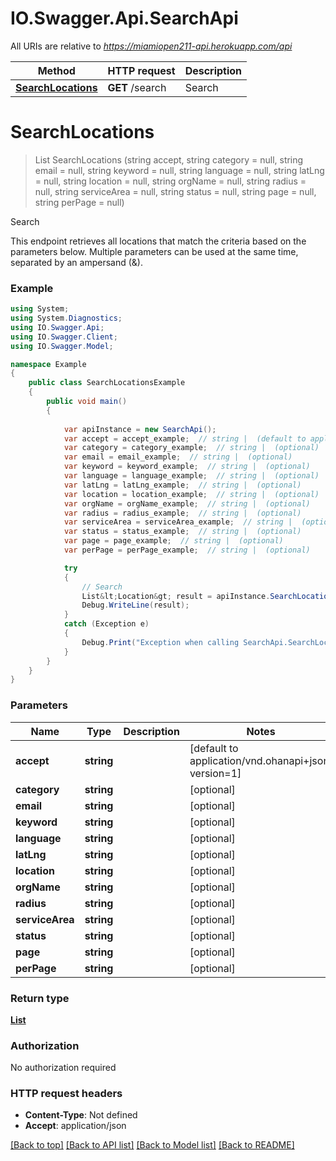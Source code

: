 # IO.Swagger.Api.SearchApi

All URIs are relative to *https://miamiopen211-api.herokuapp.com/api*

Method | HTTP request | Description
------------- | ------------- | -------------
[**SearchLocations**](SearchApi.md#searchlocations) | **GET** /search | Search


<a name="searchlocations"></a>
# **SearchLocations**
> List<Location> SearchLocations (string accept, string category = null, string email = null, string keyword = null, string language = null, string latLng = null, string location = null, string orgName = null, string radius = null, string serviceArea = null, string status = null, string page = null, string perPage = null)

Search

This endpoint retrieves all locations that match the criteria based on the parameters below. Multiple parameters can be used at the same time, separated by an ampersand (&).

### Example
```csharp
using System;
using System.Diagnostics;
using IO.Swagger.Api;
using IO.Swagger.Client;
using IO.Swagger.Model;

namespace Example
{
    public class SearchLocationsExample
    {
        public void main()
        {
            
            var apiInstance = new SearchApi();
            var accept = accept_example;  // string |  (default to application/vnd.ohanapi+json; version=1)
            var category = category_example;  // string |  (optional) 
            var email = email_example;  // string |  (optional) 
            var keyword = keyword_example;  // string |  (optional) 
            var language = language_example;  // string |  (optional) 
            var latLng = latLng_example;  // string |  (optional) 
            var location = location_example;  // string |  (optional) 
            var orgName = orgName_example;  // string |  (optional) 
            var radius = radius_example;  // string |  (optional) 
            var serviceArea = serviceArea_example;  // string |  (optional) 
            var status = status_example;  // string |  (optional) 
            var page = page_example;  // string |  (optional) 
            var perPage = perPage_example;  // string |  (optional) 

            try
            {
                // Search
                List&lt;Location&gt; result = apiInstance.SearchLocations(accept, category, email, keyword, language, latLng, location, orgName, radius, serviceArea, status, page, perPage);
                Debug.WriteLine(result);
            }
            catch (Exception e)
            {
                Debug.Print("Exception when calling SearchApi.SearchLocations: " + e.Message );
            }
        }
    }
}
```

### Parameters

Name | Type | Description  | Notes
------------- | ------------- | ------------- | -------------
 **accept** | **string**|  | [default to application/vnd.ohanapi+json; version&#x3D;1]
 **category** | **string**|  | [optional] 
 **email** | **string**|  | [optional] 
 **keyword** | **string**|  | [optional] 
 **language** | **string**|  | [optional] 
 **latLng** | **string**|  | [optional] 
 **location** | **string**|  | [optional] 
 **orgName** | **string**|  | [optional] 
 **radius** | **string**|  | [optional] 
 **serviceArea** | **string**|  | [optional] 
 **status** | **string**|  | [optional] 
 **page** | **string**|  | [optional] 
 **perPage** | **string**|  | [optional] 

### Return type

[**List<Location>**](Location.md)

### Authorization

No authorization required

### HTTP request headers

 - **Content-Type**: Not defined
 - **Accept**: application/json

[[Back to top]](#) [[Back to API list]](../README.md#documentation-for-api-endpoints) [[Back to Model list]](../README.md#documentation-for-models) [[Back to README]](../README.md)

